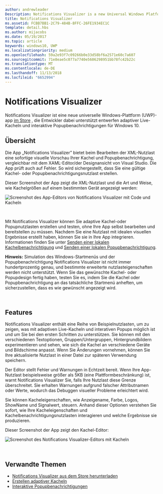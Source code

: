 ```yaml
---
author: andrewleader
Description: Notifications Visualizer is a new Universal Windows Platform (UWP) app in the Store that helps developers design adaptive live tiles for Windows 10.
title: Notifications Visualizer
ms.assetid: FCBB7BB1-2C79-484B-8FFC-26FE1934EC1C
template: detail.hbs
ms.author: mijacobs
ms.date: 05/19/2017
ms.topic: article
keywords: windows10, UWP
ms.localizationpriority: medium
ms.openlocfilehash: 59a2e93f7c09266b0e33d58bf6a2571e60c7a607
ms.sourcegitcommit: 71e8eae5c077a7740e5606298951bb78fc42b22c
ms.translationtype: MT
ms.contentlocale: de-DE
ms.lasthandoff: 11/13/2018
ms.locfileid: "6652994"
---
```

# <a name="notifications-visualizer"></a>Notifications Visualizer

 


Notifications Visualizer ist eine neue universelle Windows-Plattform (UWP)-app [im Store](https://www.microsoft.com/store/apps/notifications-visualizer/9nblggh5xsl1) , die Entwickler dabei unterstützt entwerfen adaptiver Live-Kacheln und interaktive Popupbenachrichtigungen für Windows 10.


## <a name="overview"></a>Übersicht

Die App „Notifications Visualizer” bietet beim Bearbeiten der XML-Nutzlast eine sofortige visuelle Vorschau Ihrer Kachel und Popupbenachrichtigung, vergleichbar mit dem XAML-Editor/der Designansicht von Visual Studio. Die App prüft auch auf Fehler. So wird sichergestellt, dass Sie eine gültige Kachel- oder Popupbenachrichtigungsnutzlast erstellen.

Dieser Screenshot der App zeigt die XML-Nutzlast und die Art und Weise, wie Kachelgrößen auf einem bestimmten Gerät angezeigt werden:

![Screenshot des App-Editors von Notifications Visualizer mit Code und Kacheln](images/notif-visualizer-001.png)

 

Mit Notifications Visualizer können Sie adaptive Kachel-oder Popupnutzlasten erstellen und testen, ohne Ihre App selbst bearbeiten und bereitstellen zu müssen. Nachdem Sie eine Nutzlast mit idealen visuellen Ergebnisse erstellt haben, können Sie sie in Ihre App integrieren. Informationen finden Sie unter [Senden einer lokalen Kachelbenachrichtigung](sending-a-local-tile-notification.md) und [Senden einer lokalen Popupbenachrichtigung](send-local-toast.md).

**Hinweis:**  Simulation des Windows-Startmenüs und der Popupbenachrichtigung Notifications Visualizer ist nicht immer hundertprozentig genau, und bestimmte erweiterte nutzlasteigenschaften werden nicht unterstützt. Wenn Sie das gewünschte Kachel- oder Popupdesign fertig haben, testen Sie es, indem Sie die Kachel oder Popupbenachrichtigung an das tatsächliche Startmenü anheften, um sicherzustellen, dass es wie gewünscht angezeigt wird.

 

## <a name="features"></a>Features

Notifications Visualizer enthält eine Reihe von Beispielnutzlasten, um zu zeigen, was mit adaptiven Live-Kacheln und interativen Popups möglich ist und um Sie bei den ersten Schritten zu unterstützen. Sie können mit den verschiedenen Textoptionen, Gruppen/Untergruppen, Hintergrundbildern experimentieren und sehen, wie sich die Kachel an verschiedene Geräte und Bildschirme anpasst. Wenn Sie Änderungen vornehmen, können Sie Ihre aktualisierte Nutzlast in einer Datei zur späteren Verwendung speichern.

Der Editor stellt Fehler und Warnungen in Echtzeit bereit. Wenn Ihre App-Nutzlast beispielsweise größer als 5KB (eine Plattformbeschränkung) ist, warnt Notifications Visualizer Sie, falls Ihre Nutzlast diese Grenze überschreitet. Sie erhalten Warnungen aufgrund falscher Attributnamen oder Werte, wodurch das Debuggen visueller Probleme erleichtert wird.

Sie können Kacheleigenschaften, wie Anzeigename, Farbe, Logos, ShowName und Signalwert, steuern. Anhand dieser Optionen verstehen Sie sofort, wie Ihre Kacheleigenschaften und Kachelbenachrichtigungsnutzlasten interagieren und welche Ergebnisse sie produzieren.

Dieser Screenshot der App zeigt den Kachel-Editor:

![Screenshot des Notifications Visualizer-Editors mit Kacheln](images/notif-visualizer-004.png)

 

## <a name="related-topics"></a>Verwandte Themen

* [Notifications Visualizer aus dem Store herunterladen](https://www.microsoft.com/store/apps/notifications-visualizer/9nblggh5xsl1)
* [Erstellen adaptiver Kacheln](create-adaptive-tiles.md)
* [Interaktive Popupbenachrichtigungen](adaptive-interactive-toasts.md)